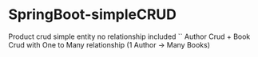 # SpringBoot-simpleCRUD

Product crud simple entity no relationship included
``
Author Crud + Book Crud with One to Many relationship (1 Author -> Many Books)

